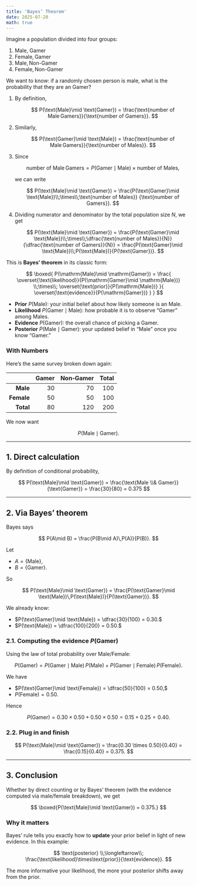 ```yaml
---
title: 'Bayes’ Theorem'
date: 2025-07-20
math: true
---
```


Imagine a population divided into four groups:

1. Male, Gamer
2. Female, Gamer
3. Male, Non-Gamer
4. Female, Non-Gamer

We want to know: if a randomly chosen person is male, what is the probability that they are an Gamer?

1. By definition,

   $$
   P(\text{Male}\mid \text{Gamer})
   = \frac{\text{number of Male Gamers}}{\text{number of Gamers}}.
   $$

2. Similarly,

   $$
   P(\text{Gamer}\mid \text{Male})
   = \frac{\text{number of Male Gamers}}{\text{number of Males}}.
   $$

3. Since

   $$
   \text{number of Male Gamers}
   = P(\text{Gamer}\mid \text{Male}) \times \text{number of Males},
   $$

   we can write

   $$
   P(\text{Male}\mid \text{Gamer})
   = \frac{P(\text{Gamer}\mid \text{Male})\\;\times\\;\text{number of Males}}
          {\text{number of Gamers}}.
   $$

4. Dividing numerator and denominator by the total population size $N$, we get

   $$
   P(\text{Male}\mid \text{Gamer})
   = \frac{P(\text{Gamer}\mid \text{Male})\\;\times\\;\dfrac{\text{number of Males}}{N}}
          {\dfrac{\text{number of Gamers}}{N}}
   = \frac{P(\text{Gamer}\mid \text{Male})\\;P(\text{Male})}{P(\text{Gamer})}.
   $$

This is **Bayes’ theorem** in its classic form:

$$
\boxed{
P(\mathrm{Male}\mid \mathrm{Gamer})
= \frac{
    \overset{\text{likelihood}}{P(\mathrm{Gamer}\mid \mathrm{Male})}
    \\;\times\\;
    \overset{\text{prior}}{P(\mathrm{Male})}
  }{
    \overset{\text{evidence}}{P(\mathrm{Gamer})}
  }
}
$$

* **Prior** $P(\text{Male})$: your initial belief about how likely someone is an Male.
* **Likelihood** $P(\text{Gamer}\mid \text{Male})$: how probable it is to observe “Gamer” among Males.
* **Evidence** $P(\text{Gamer})$: the overall chance of picking a Gamer.
* **Posterior** $P(\text{Male}\mid \text{Gamer})$: your updated belief in “Male” once you know “Gamer.”

### With Numbers

Here’s the same survey broken down again:

|            | Gamer | Non‑Gamer | Total |
| ---------: | ----: | --------: | ----: |
|   **Male** |    30 |        70 |   100 |
| **Female** |    50 |        50 |   100 |
|  **Total** |    80 |       120 |   200 |

We now want

$$
P(\text{Male}\mid \text{Gamer}).
$$

---

## 1. Direct calculation

By definition of conditional probability,

$$
P(\text{Male}\mid \text{Gamer})
= \frac{\text{Male \\& Gamer}}{\text{Gamer}}
= \frac{30}{80}
= 0.375
$$

---

## 2. Via Bayes’ theorem

Bayes says

$$
P(A\mid B)
= \frac{P(B\mid A)\,P(A)}{P(B)}.
$$

Let

* $A=\{\text{Male}\}$,
* $B=\{\text{Gamer}\}$.

So

$$
P(\text{Male}\mid \text{Gamer})
= \frac{P(\text{Gamer}\mid \text{Male})\,P(\text{Male})}{P(\text{Gamer})}.
$$

We already know:

* $P(\text{Gamer}\mid \text{Male}) = \dfrac{30}{100} = 0.30.$
* $P(\text{Male}) = \dfrac{100}{200} = 0.50.$

### 2.1. Computing the evidence $P(\text{Gamer})$

Using the law of total probability over Male/Female:

$$
P(\text{Gamer})
= P(\text{Gamer}\mid \text{Male})\,P(\text{Male})
  +P(\text{Gamer}\mid \text{Female})\,P(\text{Female}).
$$

We have

* $P(\text{Gamer}\mid \text{Female}) = \dfrac{50}{100} = 0.50,$
* $P(\text{Female}) = 0.50.$

Hence

$$
P(\text{Gamer})
= 0.30\times0.50 + 0.50\times0.50
= 0.15 + 0.25
= 0.40.
$$

### 2.2. Plug in and finish

$$
P(\text{Male}\mid \text{Gamer})
= \frac{0.30 \times 0.50}{0.40}
= \frac{0.15}{0.40}
= 0.375.
$$

---

## 3. Conclusion

Whether by direct counting or by Bayes’ theorem (with the evidence computed via male/female breakdown), we get

$$
\boxed{P(\text{Male}\mid \text{Gamer}) = 0.375.}
$$


### Why it matters

Bayes’ rule tells you exactly how to **update** your prior belief in light of new evidence. In this example:

$$
\text{posterior} \\;\longleftarrow\\; \frac{\text{likelihood}\times\text{prior}}{\text{evidence}}.
$$

The more informative your likelihood, the more your posterior shifts away from the prior.
